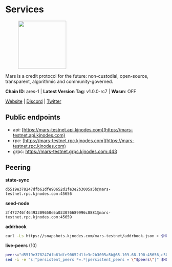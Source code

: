 # Services

<figure><img src="https://raw.githubusercontent.com/kj89/testnet_manuals/main/pingpub/logos/mars.png" width="150" alt=""><figcaption></figcaption></figure>

Mars is a credit protocol for the future: non-custodial,  open-source, transparent, algorithmic and community-governed.

**Chain ID**: ares-1 | **Latest Version Tag**: v1.0.0-rc7 | **Wasm**: OFF

[Website](https://marsprotocol.io) | [Discord](https://discord.gg/marsprotocol) | [Twitter](https://twitter.com/mars_protocol)


## Public endpoints

* api: [https://mars-testnet.api.kjnodes.com](https://mars-testnet.api.kjnodes.com)
* rpc: [https://mars-testnet.rpc.kjnodes.com](https://mars-testnet.rpc.kjnodes.com)
* grpc: https://mars-testnet.grpc.kjnodes.com:443

## Peering

**state-sync**

```text
d5519e378247dfb61dfe90652d1fe3e2b3005a5b@mars-testnet.rpc.kjnodes.com:45656
```

**seed-node**

```text
3f472746f46493309650e5a033076689996c8881@mars-testnet.rpc.kjnodes.com:45659
```

**addrbook**
```bash
curl -Ls https://snapshots.kjnodes.com/mars-testnet/addrbook.json > $HOME/.mars/config/addrbook.json
```

**live-peers** (10)
```bash
peers="d5519e378247dfb61dfe90652d1fe3e2b3005a5b@65.109.68.190:45656,c50858f3d8f48b394d9a859b117bf7e7a5470185@91.107.243.215:26656,e12bc490096d1b5f4026980f05a118c82e81df2a@85.17.6.142:26656,7342199e80976b052d8506cc5a56d1f9a1cbb486@65.21.89.54:26653,c4ea4f6f288d5704a8675c833a8f2dc640498620@135.181.59.182:28656,846ee4df536ddba9739d3f5eebd0139b0a9e5169@159.148.146.132:27225,76226517bd06932c9e0957bd4dd7b995227cdaa4@95.216.242.177:33656,c84154bb4aba1cd78169ac2b30d34ee8a1966c6e@194.163.179.175:16656,2bdb587f6202165f3c66b730e437afe00c8de171@194.163.132.91:26656,3bf10fbfc288a40498631e6ccfa6fe806dc78656@162.55.245.219:17656"
sed -i -e "s|^persistent_peers *=.*|persistent_peers = \"$peers\"|" $HOME/.mars/config/config.toml
```
